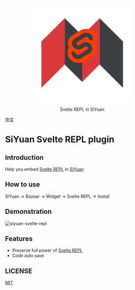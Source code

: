 <p align="center">
<img src="./logo.svg" width="320px" />
</p>

<p align="center">
Svelte REPL in SiYuan
</p>

[中文](./README_zh_CN.md)

# SiYuan Svelte REPL plugin

## Introduction

Help you embed [Svelte REPL](https://svelte.dev/repl) in [SiYuan](https://github.com/siyuan-note/siyuan)

## How to use

SiYuan -> Bazaar -> Widget -> Svelte REPL -> Install

## Demonstration

![siyuan-svelte-repl](https://user-images.githubusercontent.com/41723543/233339458-0a398ffe-ba62-49cb-9353-45015e436587.gif)

## Features

* Preserve full power of [Svelte REPL](https://svelte.dev/repl)
* Code auto save

## LICENSE

[MIT](./LICENSE)